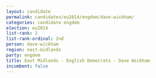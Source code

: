 ```yaml
---
layout: candidate
permalink: candidates/eu2014/engdem/dave-wickham/
categories: candidate engdem
election: eu2014
list-rank: 2
list-rank-ordinal: 2nd
person: dave-wickham
region: east-midlands
party: engdem
title: East Midlands - English Democrats - Dave Wickham
incumbent: false
---
```

